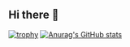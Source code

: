 ## Hi there 👋

<!--
**niuxh1/niuxh1** is a ✨ _special_ ✨ repository because its `README.md` (this file) appears on your GitHub profile.

Here are some ideas to get you started:

- 🔭 I’m currently working on ...
- 🌱 I’m currently learning ...
- 👯 I’m looking to collaborate on ...
- 🤔 I’m looking for help with ...
- 💬 Ask me about ...
- 📫 How to reach me: ...
- 😄 Pronouns: ...
- ⚡ Fun fact: ...
-->
[![trophy](https://github-profile-trophy.vercel.app/?username=niuxh1)](https://github.com/ryo-ma/github-profile-trophy)
[![Anurag's GitHub stats](https://github-readme-stats.vercel.app/api?username=niuxh1)](https://github.com/anuraghazra/github-readme-stats)
